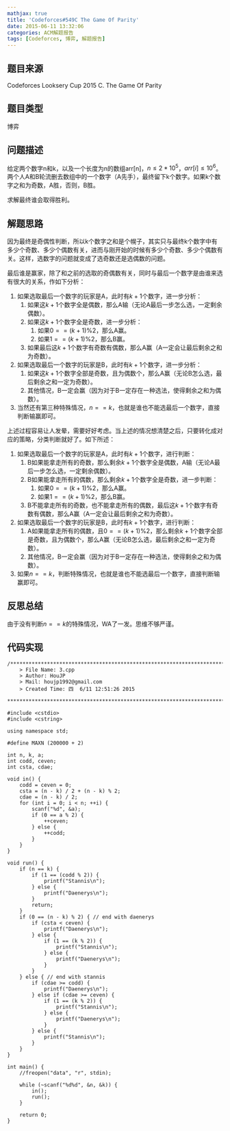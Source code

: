 ```yaml
---
mathjax: true
title: 'Codeforces#549C The Game Of Parity'
date: 2015-06-11 13:32:06
categories: ACM解题报告
tags: [Codeforces, 博弈, 解题报告]
---
```


## 题目来源

Codeforces Looksery Cup 2015 C. The Game Of Parity

##	题目类型

博弈

##	问题描述

给定两个数字n和k，以及一个长度为n的数组arr[n]，$n \leq 2*10^{5}$，$arr[i] \leq 10^{6}$。两个人A和B轮流删去数组中的一个数字（A先手），最终留下k个数字。如果k个数字之和为奇数，A胜，否则，B胜。

求解最终谁会取得胜利。

##	解题思路

因为最终是奇偶性判断，所以k个数字之和是个幌子，其实只与最终k个数字中有多少个奇数、多少个偶数有关，进而与刚开始的时候有多少个奇数、多少个偶数有关。这样，选数字的问题就变成了选奇数还是选偶数的问题。

最后谁是赢家，除了和之前的选取的奇偶数有关，同时与最后一个数字是由谁来选有很大的关系，作如下分析：

1.	如果选取最后一个数字的玩家是A，此时有$k+1$个数字，进一步分析：
	1.	如果这$k+1$个数字全是偶数，那么A输（无论A最后一步怎么选，一定剩余偶数）。
	2.	如果这$k+1$个数字全是奇数，进一步分析：
		1.	如果$0 == (k+1)\%2$，那么A赢。
		2.	如果$1 == (k+1)\%2$，那么B赢。
	3.	如果最后这$k+1$个数字有奇数有偶数，那么A赢（A一定会让最后剩余之和为奇数）。
2.	如果选取最后一个数字的玩家是B，此时有$k+1$个数字，进一步分析：
	1.	如果这$k+1$个数字全部是奇数，且为偶数个，那么A赢（无论B怎么选，最后剩余之和一定为奇数）。
	2.	其他情况，B一定会赢（因为对于B一定存在一种选法，使得剩余之和为偶数）。
3.	当然还有第三种特殊情况，$n==k$，也就是谁也不能选最后一个数字，直接判断输赢即可。
	

上述过程容易让人发晕，需要好好考虑。当上述的情况想清楚之后，只要转化成对应的策略，分类判断就好了。如下所述：

1.	如果选取最后一个数字的玩家是A，此时有$k+1$个数字，进行判断：
	1.	B如果能拿走所有的奇数，那么剩余$k+1$个数字全是偶数，A输（无论A最后一步怎么选，一定剩余偶数）。
	2.	B如果能拿走所有的偶数，那么剩余$k+1$个数字全是奇数，进一步判断：
		1.	如果$0 == (k+1)\%2$，那么A赢。
		2.	如果$1 == (k+1)\%2$，那么B赢。
	3.	B不能拿走所有的奇数，也不能拿走所有的偶数，最后这$k+1$个数字有奇数有偶数，那么A赢（A一定会让最后剩余之和为奇数）。
2.	如果选取最后一个数字的玩家是B，此时有$k+1$个数字，进行判断：
	1.	A如果能拿走所有的偶数，且$0 == (k+1)\%2$，那么剩余$k+1$个数字全部是奇数，且为偶数个，那么A赢（无论B怎么选，最后剩余之和一定为奇数）。
	2.	其他情况，B一定会赢（因为对于B一定存在一种选法，使得剩余之和为偶数）。
3.	如果$n==k$，判断特殊情况，也就是谁也不能选最后一个数字，直接判断输赢即可。


## 反思总结

由于没有判断$n==k$的特殊情况，WA了一发。思维不够严谨。

##	代码实现

```
/*************************************************************************
    > File Name: 3.cpp
    > Author: HouJP
    > Mail: houjp1992@gmail.com
    > Created Time: 四  6/11 12:51:26 2015
 ************************************************************************/

#include <cstdio>
#include <cstring>

using namespace std;

#define MAXN (200000 + 2)

int n, k, a;
int codd, ceven;
int csta, cdae;

void in() {
	codd = ceven = 0;
	csta = (n - k) / 2 + (n - k) % 2;
	cdae = (n - k) / 2;
	for (int i = 0; i < n; ++i) {
		scanf("%d", &a);
		if (0 == a % 2) {
			++ceven;
		} else {
			++codd;
		}
	}
}

void run() {
	if (n == k) {
		if (1 == (codd % 2)) {
			printf("Stannis\n");
		} else {
			printf("Daenerys\n");
		}
		return;
	}
	if (0 == (n - k) % 2) { // end with daenerys
		if (csta < ceven) {
			printf("Daenerys\n");
		} else {
			if (1 == (k % 2)) {
				printf("Stannis\n");
			} else {
				printf("Daenerys\n");
			}
		}
	} else { // end with stannis
		if (cdae >= codd) {
			printf("Daenerys\n");
		} else if (cdae >= ceven) {
			if (1 == (k % 2)) {
				printf("Stannis\n");
			} else {
				printf("Daenerys\n");
			}
		} else {
			printf("Stannis\n");
		}
	}
}

int main() {
	//freopen("data", "r", stdin);

	while (~scanf("%d%d", &n, &k)) {
		in();
		run();
	}

	return 0;
}
```


